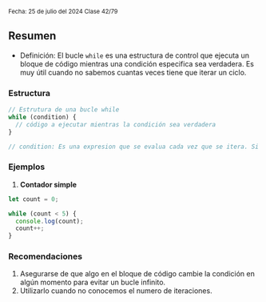 <sub> Fecha: 25 de julio del 2024 </sub>
<sub> Clase 42/79 </sub>
## Resumen

- Definición: El bucle `while` es una estructura de control que ejecuta un bloque de código mientras una condición especifica sea verdadera. Es muy útil cuando no sabemos cuantas veces tiene que iterar un ciclo.
### Estructura

```JavaScript
// Estrutura de una bucle while
while (condition) {
  // código a ejecutar mientras la condición sea verdadera
}

// condition: Es una expresion que se evalua cada vez que se itera. Si la                        condicion es verdadera, el bloque de codigo se ejecuta. Si es falsa                se termina el bucle.
```
### Ejemplos

1. **Contador simple**

```JavaScript
let count = 0;

while (count < 5) {
  console.log(count);
  count++;
}
```
### Recomendaciones

1. Asegurarse de que algo en el bloque de código cambie la condición en algún momento para evitar un bucle infinito.
2. Utilizarlo cuando no conocemos el numero de iteraciones.